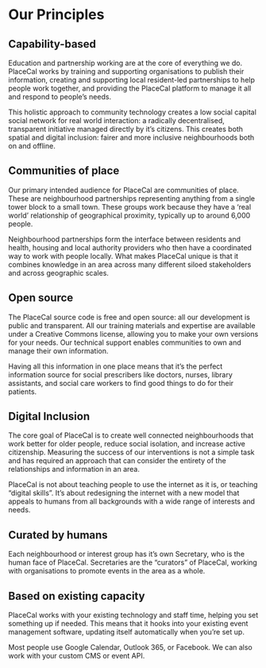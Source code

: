 # Our Principles

## Capability-based

Education and partnership working are at the core of everything we do.
PlaceCal works by training and supporting organisations to publish their
information, creating and supporting local resident-led partnerships to
help people work together, and providing the PlaceCal platform to manage
it all and respond to people’s needs.

This holistic approach to community technology creates a low social
capital social network for real world interaction: a radically
decentralised, transparent initiative managed directly by it’s citizens.
This creates both spatial and digital inclusion: fairer and more
inclusive neighbourhoods both on and offline.

## Communities of place

Our primary intended audience for PlaceCal are communities of place.
These are neighbourhood partnerships representing anything from a single
tower block to a small town. These groups work because they have a ‘real
world’ relationship of geographical proximity, typically up to around
6,000 people.

Neighbourhood partnerships form the interface between residents and
health, housing and local authority providers who then have a
coordinated way to work with people locally. What makes PlaceCal unique
is that it combines knowledge in an area across many different siloed
stakeholders and across geographic scales.

## Open source

The PlaceCal source code is free and open source: all our development is
public and transparent. All our training materials and expertise are
available under a Creative Commons license, allowing you to make your
own versions for your needs. Our technical support enables communities
to own and manage their own information.

Having all this information in one place means that it’s the perfect
information source for social prescribers like doctors, nurses, library
assistants, and social care workers to find good things to do for their
patients.

## Digital Inclusion

The core goal of PlaceCal is to create well connected neighbourhoods
that work better for older people, reduce social isolation, and increase
active citizenship. Measuring the success of our interventions is not a
simple task and has required an approach that can consider the entirety
of the relationships and information in an area.

PlaceCal is not about teaching people to use the internet as it is, or
teaching “digital skills”. It’s about redesigning the internet with a
new model that appeals to humans from all backgrounds with a wide range
of interests and needs.

## Curated by humans

Each neighbourhood or interest group has it’s own Secretary, who is the
human face of PlaceCal. Secretaries are the “curators” of PlaceCal,
working with organisations to promote events in the area as a whole.

## Based on existing capacity

PlaceCal works with your existing technology and staff time, helping you
set something up if needed. This means that it hooks into your existing
event management software, updating itself automatically when you’re set
up.

Most people use Google Calendar, Outlook 365, or Facebook. We can also
work with your custom CMS or event API.
